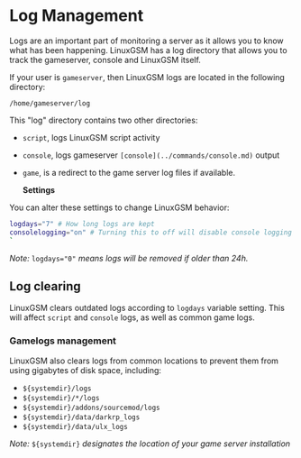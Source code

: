 # Log Management

Logs are an important part of monitoring a server as it allows you to know what has been happening. LinuxGSM has a log directory that allows you to track the gameserver, console and LinuxGSM itself.

If your user is `gameserver`, then LinuxGSM logs are located in the following directory:

`/home/gameserver/log`

This "log" directory contains two other directories:

* `script`, logs LinuxGSM script activity
* `console`, logs gameserver `[console](../commands/console.md)` output
* `game`, is a redirect to the game server log files if available.

  **Settings**

You can alter these settings to change LinuxGSM behavior:

```bash
logdays="7" # How long logs are kept
consolelogging="on" # Turning this to off will disable console logging
`
```

_Note:_ `logdays="0"` _means logs will be removed if older than 24h._

## Log clearing

LinuxGSM clears outdated logs according to `logdays` variable setting. This will affect `script` and `console` logs, as well as common game logs.

### Gamelogs management

LinuxGSM also clears logs from common locations to prevent them from using gigabytes of disk space, including:

* `${systemdir}/logs`
* `${systemdir}/*/logs`
* `${systemdir}/addons/sourcemod/logs`
* `${systemdir}/data/darkrp_logs`
* `${systemdir}/data/ulx_logs`

_Note:_ `${systemdir}` _designates the location of your game server installation_

